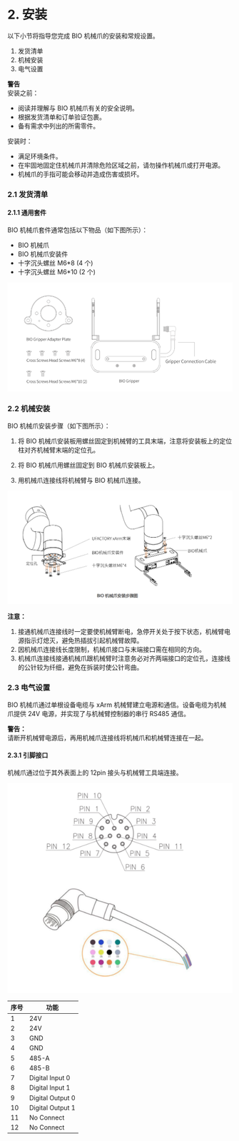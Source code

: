 # 2. 安装

以下小节将指导您完成 BIO 机械爪的安装和常规设置。

1. 发货清单
2. 机械安装
3. 电气设置

**警告**  
安装之前：

- 阅读并理解与 BIO 机械爪有关的安全说明。
- 根据发货清单和订单验证包裹。
- 备有需求中列出的所需零件。

安装时：

- 满足环境条件。
- 在牢固地固定住机械爪并清除危险区域之前，请勿操作机械爪或打开电源。
- 机械爪的手指可能会移动并造成伤害或损坏。

### 2.1 发货清单

#### 2.1.1 通用套件

BIO 机械爪套件通常包括以下物品（如下图所示）：

- BIO 机械爪
- BIO 机械爪安装件
- 十字沉头螺丝 M6\*8 (4 个)
- 十字沉头螺丝 M6\*10 (2 个)

![img.png](assets/img_2.png)

### 2.2 机械安装

BIO 机械爪安装步骤（如下图所示）：

1. 将 BIO 机械爪安装板用螺丝固定到机械臂的工具末端，注意将安装板上的定位柱对齐机械臂末端的定位孔。

2. 将 BIO 机械爪用螺丝固定到 BIO 机械爪安装板上。

3. 用机械爪连接线将机械臂与 BIO 机械爪连接。

![img_3.png](assets/img_3.png)



**注意：**

1. 接通机械爪连接线时一定要使机械臂断电，急停开关处于按下状态，机械臂电源指示灯熄灭，避免热插拔引起机械臂故障。
2. 因机械爪连接线长度限制，机械爪接口与末端接口需在相同的方向。
3. 机械爪连接线接通机械爪跟机械臂时注意务必对齐两端接口的定位孔，连接线的公针较为纤细，避免在拆装时使公针弯曲。

### 2.3 电气设置

BIO 机械爪通过单根设备电缆与 xArm 机械臂建立电源和通信。设备电缆为机械爪提供 24V 电源，并实现了与机械臂控制器的串行 RS485 通信。

**警告：**  
请断开机械臂电源后，再用机械爪连接线将机械爪和机械臂连接在一起。

#### 2.3.1 引脚接口

机械爪通过位于其外表面上的 12pin 接头与机械臂工具端连接。



![img_4.png](assets/img_4.png)

| 序号 | 功能               |
|------|--------------------|
| 1    | 24V                |
| 2    | 24V                |
| 3    | GND                |
| 4    | GND                |
| 5    | 485-A              |
| 6    | 485-B              |
| 7    | Digital Input 0    |
| 8    | Digital Input 1    |
| 9    | Digital Output 0   |
| 10   | Digital Output 1   |
| 11   | No Connect         |
| 12   | No Connect         |